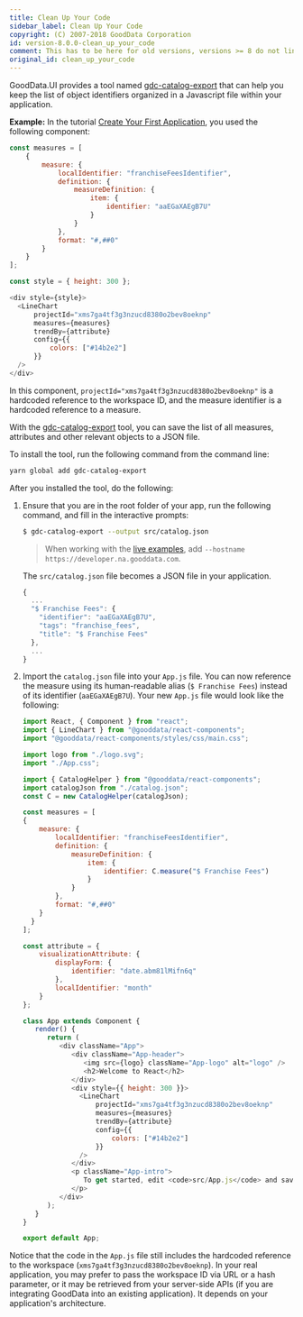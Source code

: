 ```yaml
---
title: Clean Up Your Code
sidebar_label: Clean Up Your Code
copyright: (C) 2007-2018 GoodData Corporation
id: version-8.0.0-clean_up_your_code
comment: This has to be here for old versions, versions >= 8 do not link to this anywhere
original_id: clean_up_your_code
---
```


GoodData.UI provides a tool named [gdc-catalog-export](gdc_catalog_export) that can help you keep the list of object identifiers organized in a Javascript file within your application.

**Example:**
In the tutorial [Create Your First Application](02_start__no_boilerplate.md), you used the following component:

```javascript
const measures = [
    {
        measure: {
            localIdentifier: "franchiseFeesIdentifier",
            definition: {
                measureDefinition: {
                    item: {
                        identifier: "aaEGaXAEgB7U"
                    }
                }
            },
            format: "#,##0"
        }
    }
];

const style = { height: 300 };

<div style={style}>
  <LineChart
      projectId="xms7ga4tf3g3nzucd8380o2bev8oeknp"
      measures={measures}
      trendBy={attribute}
      config={{
          colors: ["#14b2e2"]
      }}
  />
</div>
```

In this component, `projectId="xms7ga4tf3g3nzucd8380o2bev8oeknp"` is a hardcoded reference to the workspace ID, and the measure identifier is a hardcoded reference to a measure.

With the [gdc-catalog-export](gdc_catalog_export) tool, you can save the list of all measures, attributes and other relevant objects to a JSON file.

To install the tool, run the following command from the command line:
```bash
yarn global add gdc-catalog-export
```

After you installed the tool, do the following:
1. Ensure that you are in the root folder of your app, run the following command, and fill in the interactive prompts:
    ```bash
    $ gdc-catalog-export --output src/catalog.json
    ```

    > When working with the [live examples](https://gdui-examples.herokuapp.com/), add `--hostname https://developer.na.gooddata.com`.

    The `src/catalog.json` file becomes a JSON file in your application.
    ```javascript
    {
      ...
      "$ Franchise Fees": {
        "identifier": "aaEGaXAEgB7U",
        "tags": "franchise_fees",
        "title": "$ Franchise Fees"
      },
      ...
    }
    ```
2. Import the `catalog.json` file into your `App.js` file.
   You can now reference the measure using its human-readable alias \(`$ Franchise Fees`\) instead of its identifier \(`aaEGaXAEgB7U`\). Your new `App.js` file would look like the following:
    ```javascript
    import React, { Component } from "react";
    import { LineChart } from "@gooddata/react-components";
    import "@gooddata/react-components/styles/css/main.css";

    import logo from "./logo.svg";
    import "./App.css";

    import { CatalogHelper } from "@gooddata/react-components";
    import catalogJson from "./catalog.json";
    const C = new CatalogHelper(catalogJson);

    const measures = [
    {
        measure: {
            localIdentifier: "franchiseFeesIdentifier",
            definition: {
                measureDefinition: {
                    item: {
                        identifier: C.measure("$ Franchise Fees")
                    }
                }
            },
            format: "#,##0"
        }
      }
    ];

    const attribute = {
        visualizationAttribute: {
            displayForm: {
                identifier: "date.abm81lMifn6q"
            },
            localIdentifier: "month"
        }
    };

    class App extends Component {
       render() {
          return (
             <div className="App">
                <div className="App-header">
                   <img src={logo} className="App-logo" alt="logo" />
                   <h2>Welcome to React</h2>
                </div>
                <div style={{ height: 300 }}>
                  <LineChart
                      projectId="xms7ga4tf3g3nzucd8380o2bev8oeknp"
                      measures={measures}
                      trendBy={attribute}
                      config={{
                          colors: ["#14b2e2"]
                      }}
                  />
                </div>
                <p className="App-intro">
                   To get started, edit <code>src/App.js</code> and save to reload.
                </p>
             </div>
          );
       }
    }

    export default App;
    ```

Notice that the code in the `App.js` file still includes the hardcoded reference to the workspace \(`xms7ga4tf3g3nzucd8380o2bev8oeknp`\). In your real application, you may prefer to pass the workspace ID via URL or a hash parameter, or it may be retrieved from your server-side APIs \(if you are integrating GoodData into an existing application\). It depends on your application's architecture.
